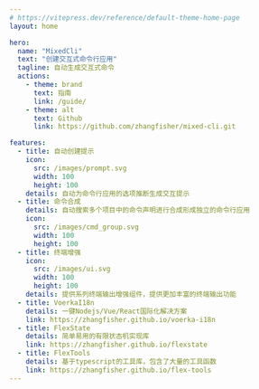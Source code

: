 ```yaml
---
# https://vitepress.dev/reference/default-theme-home-page
layout: home

hero:
  name: "MixedCli"
  text: "创建交互式命令行应用"
  tagline: 自动生成交互式命令
  actions:
    - theme: brand
      text: 指南
      link: /guide/
    - theme: alt
      text: Github
      link: https://github.com/zhangfisher/mixed-cli.git

features:
  - title: 自动创建提示
    icon: 
      src: /images/prompt.svg
      width: 100
      height: 100
    details: 自动为命令行应用的选项推断生成交互提示
  - title: 命令合成
    details: 自动搜索多个项目中的命令声明进行合成形成独立的命令行应用
    icon:
      src: /images/cmd_group.svg
      width: 100
      height: 100
  - title: 终端增强
    icon:
      src: /images/ui.svg
      width: 100
      height: 100
    details: 提供系列终端输出增强组件，提供更加丰富的终端输出功能
  - title: VoerkaI18n
    details: 一键Nodejs/Vue/React国际化解决方案
    link: https://zhangfisher.github.io/voerka-i18n
  - title: FlexState
    details: 简单易用的有限状态机实现库
    link: https://zhangfisher.github.io/flexstate
  - title: FlexTools
    details: 基于typescript的工具库，包含了大量的工具函数
    link: https://zhangfisher.github.io/flex-tools
---
```



